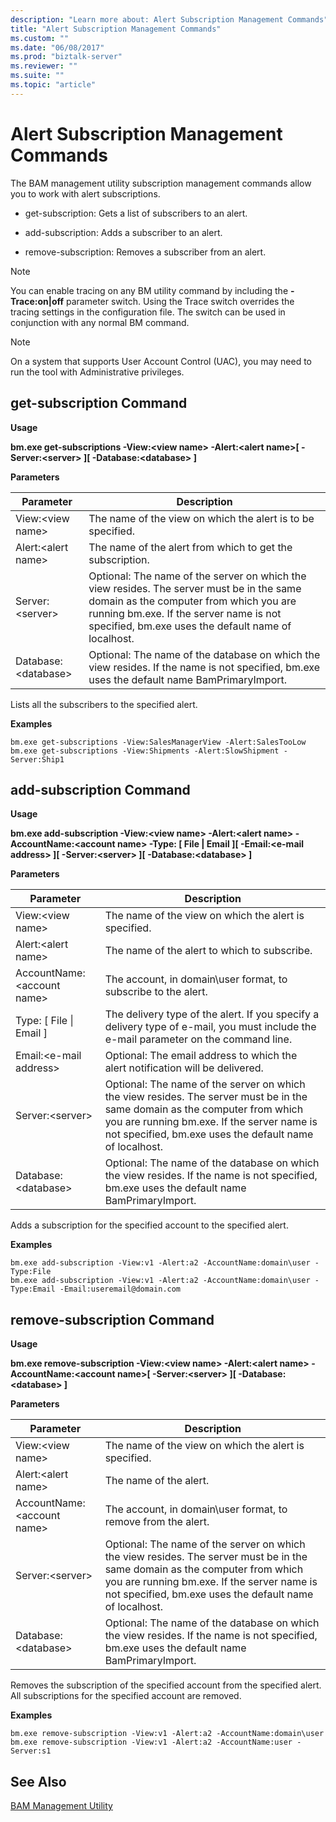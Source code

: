 ```yaml
---
description: "Learn more about: Alert Subscription Management Commands"
title: "Alert Subscription Management Commands"
ms.custom: ""
ms.date: "06/08/2017"
ms.prod: "biztalk-server"
ms.reviewer: ""
ms.suite: ""
ms.topic: "article"
---
```

# Alert Subscription Management Commands
The BAM management utility subscription management commands allow you to work with alert subscriptions.  
  
-   get-subscription: Gets a list of subscribers to an alert.  
  
-   add-subscription: Adds a subscriber to an alert.  
  
-   remove-subscription: Removes a subscriber from an alert.  
  
> [!NOTE]
>  You can enable tracing on any BM utility command by including the **-Trace:on&#124;off** parameter switch. Using the Trace switch overrides the tracing settings in the configuration file. The switch can be used in conjunction with any normal BM command.  
  
> [!NOTE]
>  On a system that supports User Account Control (UAC), you may need to run the tool with Administrative privileges.  
  
## get-subscription Command  
 **Usage**  
  
 **bm.exe get-subscriptions -View:\<view name\> -Alert:\<alert name\>[ -Server:\<server\> ][ -Database:\<database\> ]**  
  
 **Parameters**  
  
|Parameter|Description|  
|---------------|-----------------|  
|View:\<view name\>|The name of the view on which the alert is to be specified.|  
|Alert:\<alert name\>|The name of the alert from which to get the subscription.|  
|Server:\<server\>|Optional: The name of the server on which the view resides. The server must be in the same domain as the computer from which you are running bm.exe. If the server name is not specified, bm.exe uses the default name of localhost.|  
|Database:\<database\>|Optional: The name of the database on which the view resides. If the name is not specified, bm.exe uses the default name BamPrimaryImport.|  
  
 Lists all the subscribers to the specified alert.  
  
 **Examples**  
  
```  
bm.exe get-subscriptions -View:SalesManagerView -Alert:SalesTooLow  
bm.exe get-subscriptions -View:Shipments -Alert:SlowShipment -Server:Ship1  
```  
  
## add-subscription Command  
 **Usage**  
  
 **bm.exe add-subscription -View:\<view name\> -Alert:\<alert name\> -AccountName:\<account name\> -Type: [ File &#124; Email ][ -Email:\<e-mail address\> ][ -Server:\<server\> ][ -Database:\<database\> ]**  
  
 **Parameters**  
  
|Parameter|Description|  
|---------------|-----------------|  
|View:\<view name\>|The name of the view on which the alert is specified.|  
|Alert:\<alert name\>|The name of the alert to which to subscribe.|  
|AccountName:\<account name\>|The account, in domain\user format, to subscribe to the alert.|  
|Type: [ File &#124; Email ]|The delivery type of the alert. If you specify a delivery type of e-mail, you must include the e-mail parameter on the command line.|  
|Email:\<e-mail address\>|Optional: The email address to which the alert notification will be delivered.|  
|Server:\<server\>|Optional: The name of the server on which the view resides. The server must be in the same domain as the computer from which you are running bm.exe. If the server name is not specified, bm.exe uses the default name of localhost.|  
|Database:\<database\>|Optional: The name of the database on which the view resides. If the name is not specified, bm.exe uses the default name BamPrimaryImport.|  
  
 Adds a subscription for the specified account to the specified alert.  
  
 **Examples**  
  
```  
bm.exe add-subscription -View:v1 -Alert:a2 -AccountName:domain\user -Type:File  
bm.exe add-subscription -View:v1 -Alert:a2 -AccountName:domain\user -Type:Email -Email:useremail@domain.com  
```  
  
## remove-subscription Command  
 **Usage**  
  
 **bm.exe remove-subscription -View:\<view name\> -Alert:\<alert name\> -AccountName:\<account name\>[ -Server:\<server\> ][ -Database:\<database\> ]**  
  
 **Parameters**  
  
|Parameter|Description|  
|---------------|-----------------|  
|View:\<view name\>|The name of the view on which the alert is specified.|  
|Alert:\<alert name\>|The name of the alert.|  
|AccountName:\<account name\>|The account, in domain\user format, to remove from the alert.|  
|Server:\<server\>|Optional: The name of the server on which the view resides. The server must be in the same domain as the computer from which you are running bm.exe. If the server name is not specified, bm.exe uses the default name of localhost.|  
|Database:\<database\>|Optional: The name of the database on which the view resides. If the name is not specified, bm.exe uses the default name BamPrimaryImport.|  
  
 Removes the subscription of the specified account from the specified alert. All subscriptions for the specified account are removed.  
  
 **Examples**  
  
```  
bm.exe remove-subscription -View:v1 -Alert:a2 -AccountName:domain\user  
bm.exe remove-subscription -View:v1 -Alert:a2 -AccountName:user -Server:s1  
```  
  
## See Also  
 [BAM Management Utility](../core/bam-management-utility.md)
